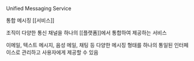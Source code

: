 Unified Messaging Service

통합 메시징 [[서비스]]

조직이 다양한 통신 채널을 하나의 [[플랫폼]]에서 통합하여 제공하는 서비스

이메일, 텍스트 메시지, 음성 메일, 채팅 등 다양한 메시징 형태를 하나의 통일된 인터페이스로 관리하고 사용자에게 제공할 수 있음


